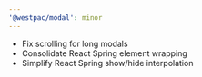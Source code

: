 ```yaml
---
'@westpac/modal': minor
---
```


- Fix scrolling for long modals
- Consolidate React Spring element wrapping
- Simplify React Spring show/hide interpolation
